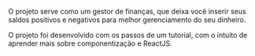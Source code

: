 O projeto serve como um gestor de finanças, que deixa você inserir seus saldos positivos e negativos para melhor gerenciamento do seu dinheiro.

O projeto foi desenvolvido com os passos de um tutorial, com o intuito de aprender mais sobre componentização e ReactJS.